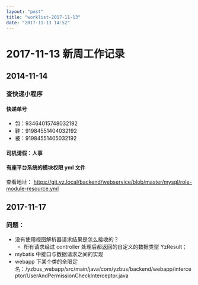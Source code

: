 ```yaml
---
layout: "post"
title: "worklist-2017-11-13"
date: "2017-11-13 14:52"
---
```


# 2017-11-13 新周工作记录

## 2014-11-14

### 查快递小程序

#### 快递单号

- 包：93464015748032192
- 鞋：91984551404032192
- 被：91984551405032192


#### 司机请假：人事

#### 有座平台系统的模块权限 yml 文件

查看地址：
https://git.yz.local/backend/webservice/blob/master/mysql/role-module-resource.yml

## 2017-11-17

### 问题：

- 没有使用视图解析器请求结果是怎么接收的？
  - 所有请求经过 controller 处理后都返回的自定义的数据类型 YzResult<T data>；
- mybatis 中接口与数据请求之间的实现
- webapp 下某个类的全限定名：/yzbus_webapp/src/main/java/com/yzbus/backend/webapp/interceptor/UserAndPermissionCheckInterceptor.java
